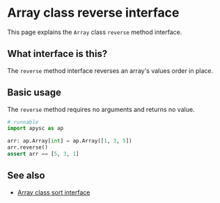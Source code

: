 # Array class reverse interface

This page explains the `Array` class `reverse` method interface.

## What interface is this?

The `reverse` method interface reverses an array's values order in place.

## Basic usage

The `reverse` method requires no arguments and returns no value.

```py
# runnable
import apysc as ap

arr: ap.Array[int] = ap.Array([1, 3, 5])
arr.reverse()
assert arr == [5, 3, 1]
```

## See also

- [Array class sort interface](array_sort.md)
